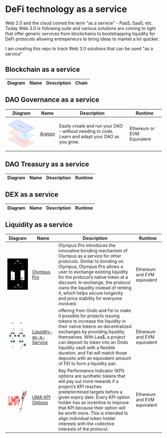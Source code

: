 
# DeFi technology as a service

Web 2.0 and the cloud coined the term "as a service" - PaaS, SaaS, etc. Today Web 3.0 is following suite and various solutions are coming to light that offer generic services from blockchains to bootstrapping liquidity for DeFi protocols allowing entrepeneurs to bring ideas to market a lot quicker.

I am creating this repo to track Web 3.0 solutions that can be used "as a service"

## Blockchain as a service

|Diagram| Name          | Description    | Chain    |        
|-------      | -------       | ------         | ------   |

## DAO Governance as a service

|Diagram| Name          | Description    | Runtime    |         
|-------      | -------       | ------         | ------   |
|<img src="./images/aragon.png" width="200" height="100">|[Aragon](https://aragon.org/aragon-app)|Easily create and run your DAO – without needing to code. Learn and adapt your DAO as you grow.|Ethereum or EVM Equivalent|Yes|

## DAO Treasury as a service

|Diagram| Name          | Description    | Runtime    |         
|-------      | -------       | ------         | ------   |

## DEX as a service

|Diagram| Name          | Description    | Runtime    |         
|-------      | -------       | ------         | ------   |

## Liquidity as a service

|Diagram| Name          | Description    | Runtime  |           
|-------      | -------       | ------         | ------   |
|<img src="./images/olympus_pro.png" width="200" height="100">|[Olympus Pro](https://www.olympusdao.finance/olympus-pro)|Olympus Pro introduces the innovative bonding mechanism of Olympus as a service for other protocols. Similar to bonding on Olympus, Olympus Pro allows a user to exchange existing liquidity for the protocol’s native token at a discount. In exchange, the protocol owns the liquidity instead of renting it, which helps secure longevity and price stability for everyone involved.|Ethereum and EVM equivalent|
|<img src="./images/ondo_fei.png" width="200" height="100">|[Liquidity-as-a-Service](https://medium.com/fei-protocol/if-you-are-part-of-a-dao-or-protocol-that-wants-to-create-liquidity-for-your-token-without-f49a01f02863)|offering from Ondo and Fei to make it possible for projects issuing tokens to increase the liquidity in their native tokens on decentralized exchanges by providing liquidity themselves. With Laa$, a project can deposit its token into an Ondo liquidity vault with a flexible duration, and Fei will match those deposits with an equivalent amount of FEI to form a liquidity pair.|Ethereum and EVM equivalent|
|<img src="./images/uma_kpi_options.png" width="200" height="100">|[UMA KPI Options](https://medium.com/uma-project/uma-kpi-options-and-airdrop-bae86be16ce4)|Key Performance Indicator (KPI) options are synthetic tokens that will pay out more rewards if a project’s KPI reaches predetermined targets before a given expiry date. Every KPI option holder has an incentive to improve that KPI because their option will be worth more. This is intended to align individual token holder interests with the collective interests of the protocol.|Ethereum and EVM equivalent|

